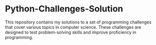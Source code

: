 # Python-Challenges-Solution
This repository contains my solutions to a set of programming challenges that cover various topics in computer science. These challenges are designed to test problem-solving skills and improve proficiency in programming.
